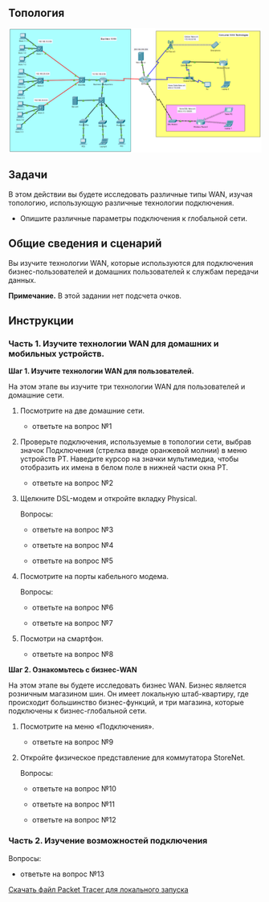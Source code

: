 ## Топология

![](./assets/topology.png)

## Задачи

В этом действии вы будете исследовать различные типы WAN, изучая топологию, использующую различные технологии подключения.

-   Опишите различные параметры подключения к глобальной сети.

## Общие сведения и сценарий

Вы изучите технологии WAN, которые используются для подключения бизнес-пользователей и домашних пользователей к службам передачи данных.

**Примечание.** В этой задании нет подсчета очков.

## Инструкции

### Часть 1. Изучите технологии WAN для домашних и мобильных устройств.

**Шаг 1. Изучите технологии WAN для пользователей.**

На этом этапе вы изучите три технологии WAN для пользователей и домашние сети.

1.  Посмотрите на две домашние сети.

    - ответьте на вопрос №1

2.  Проверьте подключения, используемые в топологии сети, выбрав значок Подключения (стрелка ввиде оранжевой молнии) в меню устройств PT. Наведите курсор на значки мультимедиа, чтобы отобразить их имена в белом поле в нижней части окна PT.

    - ответьте на вопрос №2

3.  Щелкните DSL-модем и откройте вкладку Physical.

    Вопросы:

    - ответьте на вопрос №3

    - ответьте на вопрос №4

    - ответьте на вопрос №5

4.  Посмотрите на порты кабельного модема.

    Вопросы:

    - ответьте на вопрос №6

    - ответьте на вопрос №7

5.  Посмотри на смартфон.

    - ответьте на вопрос №8

**Шаг 2. Ознакомьтесь с бизнес-WAN**

На этом этапе вы будете исследовать бизнес WAN. Бизнес является розничным магазином шин. Он имеет локальную штаб-квартиру, где происходит большинство бизнес-функций, и три магазина, которые подключены к бизнес-глобальной сети.

1.  Посмотрите на меню «Подключения».

    - ответьте на вопрос №9

2.  Откройте физическое представление для коммутатора StoreNet.

    Вопросы:

    - ответьте на вопрос №10

    - ответьте на вопрос №11

    - ответьте на вопрос №12

### Часть 2. Изучение возможностей подключения

Вопросы:

- ответьте на вопрос №13

[Скачать файл Packet Tracer для локального запуска](./assets/7.6.1-lab.pka)
